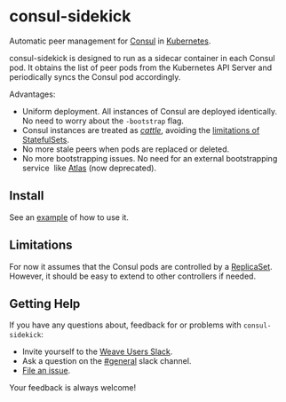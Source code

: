 # consul-sidekick

Automatic peer management for [Consul](https://www.consul.io/) in
[Kubernetes](https://kubernetes.io/).

consul-sidekick is designed to run as a sidecar container in each Consul pod. It
obtains the list of peer pods from the Kubernetes API Server and periodically
syncs the Consul pod accordingly.

Advantages:
* Uniform deployment. All instances of Consul are deployed identically. No need
  to worry about the `-bootstrap` flag.
* Consul instances are treated as [_cattle_](http://cloudscaling.com/blog/cloud-computing/the-history-of-pets-vs-cattle/), avoiding the [limitations of StatefulSets](https://kubernetes.io/docs/concepts/workloads/controllers/statefulset/#limitations).  
* No more stale peers when pods are replaced or deleted.
* No more bootstrapping issues. No need for an external bootstrapping service
  like [Atlas](https://www.consul.io/docs/guides/atlas.html) (now deprecated).

## Install

See an [example](/examples) of how to use it.

## Limitations

For now it assumes that the Consul pods are controlled by a
[ReplicaSet](https://kubernetes.io/docs/concepts/workloads/controllers/replicaset/).
However, it should be easy to extend to other controllers if needed.

## <a name="help"></a>Getting Help

If you have any questions about, feedback for or problems with `consul-sidekick`:

- Invite yourself to the <a href="https://slack.weave.works/" target="_blank">Weave Users Slack</a>.
- Ask a question on the [#general](https://weave-community.slack.com/messages/general/) slack channel.
- [File an issue](https://github.com/weaveworks/consul-sidekick/issues/new).

Your feedback is always welcome!
